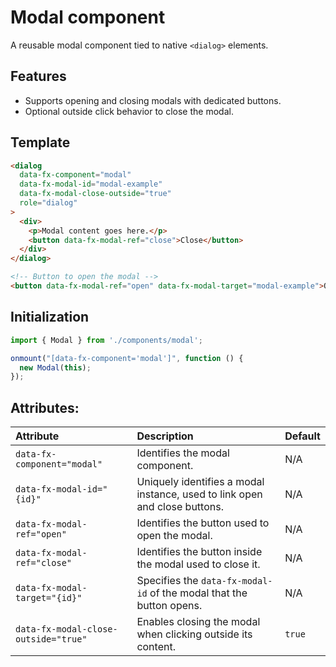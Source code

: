 # Modal component

A reusable modal component tied to native `<dialog>` elements.

## Features

- Supports opening and closing modals with dedicated buttons.
- Optional outside click behavior to close the modal.

## Template

```html
<dialog
  data-fx-component="modal"
  data-fx-modal-id="modal-example"
  data-fx-modal-close-outside="true"
  role="dialog"
>
  <div>
    <p>Modal content goes here.</p>
    <button data-fx-modal-ref="close">Close</button>
  </div>
</dialog>

<!-- Button to open the modal -->
<button data-fx-modal-ref="open" data-fx-modal-target="modal-example">Open Modal</button>
```

## Initialization

```javascript
import { Modal } from './components/modal';

onmount("[data-fx-component='modal']", function () {
  new Modal(this);
});
```

## Attributes:

| Attribute                             | Description                                                                 | Default |
|:--------------------------------------|:----------------------------------------------------------------------------|:--------|
| `data-fx-component="modal"`           | Identifies the modal component.                                             | N/A     |
| `data-fx-modal-id="{id}"`             | Uniquely identifies a modal instance, used to link open and close buttons.  | N/A     |
| `data-fx-modal-ref="open"`            | Identifies the button used to open the modal.                               | N/A     |
| `data-fx-modal-ref="close"`           | Identifies the button inside the modal used to close it.                    | N/A     |
| `data-fx-modal-target="{id}"`         | Specifies the `data-fx-modal-id` of the modal that the button opens.        | N/A     |
| `data-fx-modal-close-outside="true"`  | Enables closing the modal when clicking outside its content.                | `true`  |